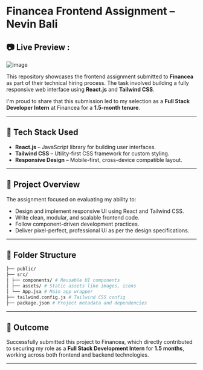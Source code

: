 # Financea Frontend Assignment – Nevin Bali

## 📷 Live Preview : 

![image](https://github.com/user-attachments/assets/654edea7-701c-49bf-9060-93224c935ff2)


This repository showcases the frontend assignment submitted to **Financea** as part of their technical hiring process. The task involved building a fully responsive web interface using **React.js** and **Tailwind CSS**.

I'm proud to share that this submission led to my selection as a **Full Stack Developer Intern** at Financea for a **1.5-month tenure**.

---

## 🚀 Tech Stack Used

- **React.js** – JavaScript library for building user interfaces.
- **Tailwind CSS** – Utility-first CSS framework for custom styling.
- **Responsive Design** – Mobile-first, cross-device compatible layout.

---

## 📌 Project Overview

The assignment focused on evaluating my ability to:

- Design and implement responsive UI using React and Tailwind CSS.
- Write clean, modular, and scalable frontend code.
- Follow component-driven development practices.
- Deliver pixel-perfect, professional UI as per the design specifications.

---

## 📁 Folder Structure
``` bash
├── public/
├── src/
│ ├── components/ # Reusable UI components
│ ├── assets/ # Static assets like images, icons
│ └── App.jsx # Main app wrapper
├── tailwind.config.js # Tailwind CSS config
├── package.json # Project metadata and dependencies

```
---

## 🧠 Outcome

Successfully submitted this project to Financea, which directly contributed to securing my role as a **Full Stack Development Intern** for **1.5 months**, working across both frontend and backend technologies.

---
